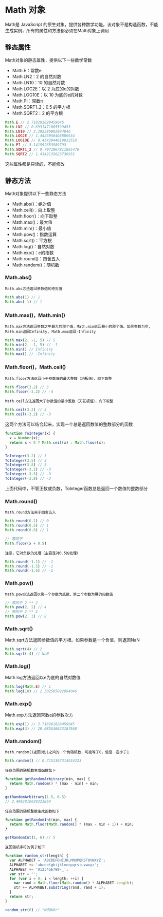 # Math 对象

Math是 JavaScript 的原生对象，提供各种数学功能。该对象不是构造函数，不能生成实例，所有的属性和方法都必须在Math对象上调用

## 静态属性

Math对象的静态属性，提供以下一些数学常数

+ Math.E：常数e
+ Math.LN2：2 的自然对数
+ Math.LN10：10 的自然对数
+ Math.LOG2E：以 2 为底的e的对数
+ Math.LOG10E：以 10 为底的e的对数
+ Math.PI：常数π
+ Math.SQRT1_2：0.5 的平方根
+ Math.SQRT2：2 的平方根

```javascript
Math.E // 2.718281828459045
Math.LN2 // 0.6931471805599453
Math.LN10 // 2.302585092994046
Math.LOG2E // 1.4426950408889634
Math.LOG10E // 0.4342944819032518
Math.PI // 3.141592653589793
Math.SQRT1_2 // 0.7071067811865476
Math.SQRT2 // 1.4142135623730951
```

这些属性都是只读的，不能修改

## 静态方法

Math对象提供以下一些静态方法

+ Math.abs()：绝对值
+ Math.ceil()：向上取整
+ Math.floor()：向下取整
+ Math.max()：最大值
+ Math.min()：最小值
+ Math.pow()：指数运算
+ Math.sqrt()：平方根
+ Math.log()：自然对数
+ Math.exp()：e的指数
+ Math.round()：四舍五入
+ Math.random()：随机数

### Math.abs()

`Math.abs方法返回参数值的绝对值`

```javascript
Math.abs(1) // 1
Math.abs(-1) // 1
```

### Math.max()，Math.min()

`Math.max方法返回参数之中最大的那个值，Math.min返回最小的那个值。如果参数为空, Math.min返回Infinity, Math.max返回-Infinity`

```javascript
Math.max(2, -1, 5) // 5
Math.min(2, -1, 5) // -1
Math.min() // Infinity
Math.max() // -Infinity
```

### Math.floor()，Math.ceil()

`Math.floor方法返回小于参数值的最大整数（地板值），向下取整`

```javascript
Math.floor(3.2) // 3
Math.floor(-3.2) // -4
```

`Math.ceil方法返回大于参数值的最小整数（天花板值），向下取整`

```javascript
Math.ceil(3.2) // 4
Math.ceil(-3.2) // -3
```

这两个方法可以结合起来，实现一个总是返回数值的整数部分的函数

```javascript
function ToInteger(x) {
  x = Number(x);
  return x < 0 ? Math.ceil(x) : Math.floor(x);
}

ToInteger(3.2) // 3
ToInteger(3.5) // 3
ToInteger(3.8) // 3
ToInteger(-3.2) // -3
ToInteger(-3.5) // -3
ToInteger(-3.8) // -3
```

上面代码中，不管正数或负数，ToInteger函数总是返回一个数值的整数部分

### Math.round()

`Math.round方法用于四舍五入`

```javascript
Math.round(0.1) // 0
Math.round(0.5) // 1
Math.round(0.6) // 1

// 等同于
Math.floor(x + 0.5)
```

`注意，它对负数的处理（主要是对0.5的处理）`

```javascript
Math.round(-1.1) // -1
Math.round(-1.5) // -1
Math.round(-1.6) // -2
```

### Math.pow()

`Math.pow方法返回以第一个参数为底数、第二个参数为幂的指数值`

```javascript
// 等同于 2 ** 2
Math.pow(2, 2) // 4
// 等同于 2 ** 3
Math.pow(2, 3) // 8
```

### Math.sqrt()

Math.sqrt方法返回参数值的平方根。如果参数是一个负值，则返回NaN

```javascript
Math.sqrt(4) // 2
Math.sqrt(-4) // NaN
```

### Math.log()

Math.log方法返回以e为底的自然对数值

```javascript
Math.log(Math.E) // 1
Math.log(10) // 2.302585092994046
```

### Math.exp()

Math.exp方法返回常数e的参数次方

```javascript
Math.exp(1) // 2.718281828459045
Math.exp(3) // 20.085536923187668
```

### Math.random() 

`Math.random()返回0到1之间的一个伪随机数，可能等于0，但是一定小于1`

```javascript
Math.random() // 0.7151307314634323
```

`任意范围的随机数生成函数如下`

```javascript
function getRandomArbitrary(min, max) {
  return Math.random() * (max - min) + min;
}

getRandomArbitrary(1.5, 6.5)
// 2.4942810038223864
```

`任意范围的随机整数生成函数如下`

```javascript
function getRandomInt(min, max) {
  return Math.floor(Math.random() * (max - min + 1)) + min;
}

getRandomInt(1, 6) // 5
```

`返回随机字符的例子如下`

```javascript
function random_str(length) {
  var ALPHABET = 'ABCDEFGHIJKLMNOPQRSTUVWXYZ';
  ALPHABET += 'abcdefghijklmnopqrstuvwxyz';
  ALPHABET += '0123456789-_';
  var str = '';
  for (var i = 0; i < length; ++i) {
    var rand = Math.floor(Math.random() * ALPHABET.length);
    str += ALPHABET.substring(rand, rand + 1);
  }
  return str;
}

random_str(6) // "NdQKOr"
```

